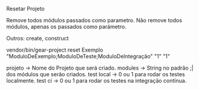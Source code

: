 
Resetar Projeto

Remove todos módulos passados como parametro.
Não remove todos módulos, apenas os passados como parámetro.

Outros: create, construct

vendor/bin/gear-project reset Exemplo "ModuloDeExemplo;ModuloDeTeste;ModuloDeIntegração" "1" "1"

projeto    -> Nome do Projeto que será criado.
modules    -> String no padrão ;| dos módulos que serão criados.
test local -> 0 ou 1 para rodar os testes localmente.
test ci    -> 0 ou 1 para rodar os testes na integração contínua.

